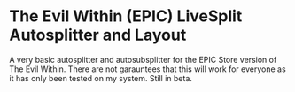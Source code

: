 # The Evil Within (EPIC) LiveSplit Autosplitter and Layout

A very basic autosplitter and autosubsplitter for the EPIC Store version of The Evil Within. There are not garauntees that this will work for everyone as it has only been tested on my system. Still in beta. 
